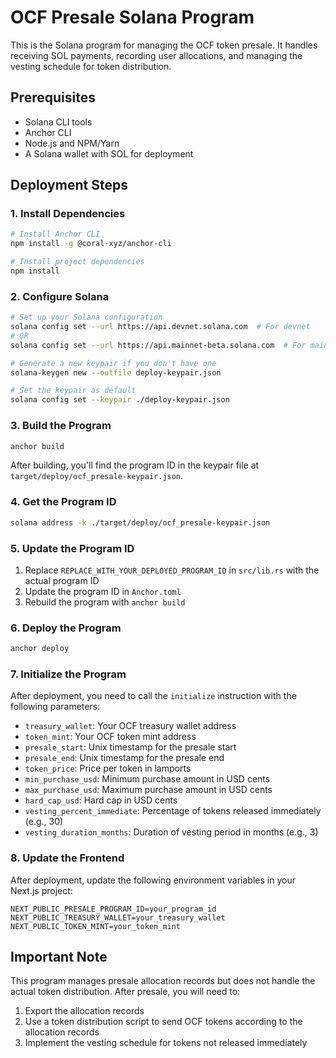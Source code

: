 # OCF Presale Solana Program

This is the Solana program for managing the OCF token presale. It handles receiving SOL payments, recording user allocations, and managing the vesting schedule for token distribution.

## Prerequisites

- Solana CLI tools
- Anchor CLI
- Node.js and NPM/Yarn
- A Solana wallet with SOL for deployment

## Deployment Steps

### 1. Install Dependencies

```bash
# Install Anchor CLI
npm install -g @coral-xyz/anchor-cli

# Install project dependencies
npm install
```

### 2. Configure Solana

```bash
# Set up your Solana configuration
solana config set --url https://api.devnet.solana.com  # For devnet
# OR
solana config set --url https://api.mainnet-beta.solana.com  # For mainnet

# Generate a new keypair if you don't have one
solana-keygen new --outfile deploy-keypair.json

# Set the keypair as default
solana config set --keypair ./deploy-keypair.json
```

### 3. Build the Program

```bash
anchor build
```

After building, you'll find the program ID in the keypair file at `target/deploy/ocf_presale-keypair.json`.

### 4. Get the Program ID

```bash
solana address -k ./target/deploy/ocf_presale-keypair.json
```

### 5. Update the Program ID

1. Replace `REPLACE_WITH_YOUR_DEPLOYED_PROGRAM_ID` in `src/lib.rs` with the actual program ID
2. Update the program ID in `Anchor.toml`
3. Rebuild the program with `anchor build`

### 6. Deploy the Program

```bash
anchor deploy
```

### 7. Initialize the Program

After deployment, you need to call the `initialize` instruction with the following parameters:

- `treasury_wallet`: Your OCF treasury wallet address
- `token_mint`: Your OCF token mint address
- `presale_start`: Unix timestamp for the presale start
- `presale_end`: Unix timestamp for the presale end
- `token_price`: Price per token in lamports
- `min_purchase_usd`: Minimum purchase amount in USD cents
- `max_purchase_usd`: Maximum purchase amount in USD cents
- `hard_cap_usd`: Hard cap in USD cents
- `vesting_percent_immediate`: Percentage of tokens released immediately (e.g., 30)
- `vesting_duration_months`: Duration of vesting period in months (e.g., 3)

### 8. Update the Frontend

After deployment, update the following environment variables in your Next.js project:

```
NEXT_PUBLIC_PRESALE_PROGRAM_ID=your_program_id
NEXT_PUBLIC_TREASURY_WALLET=your_treasury_wallet
NEXT_PUBLIC_TOKEN_MINT=your_token_mint
```

## Important Note

This program manages presale allocation records but does not handle the actual token distribution. After presale, you will need to:

1. Export the allocation records
2. Use a token distribution script to send OCF tokens according to the allocation records
3. Implement the vesting schedule for tokens not released immediately 